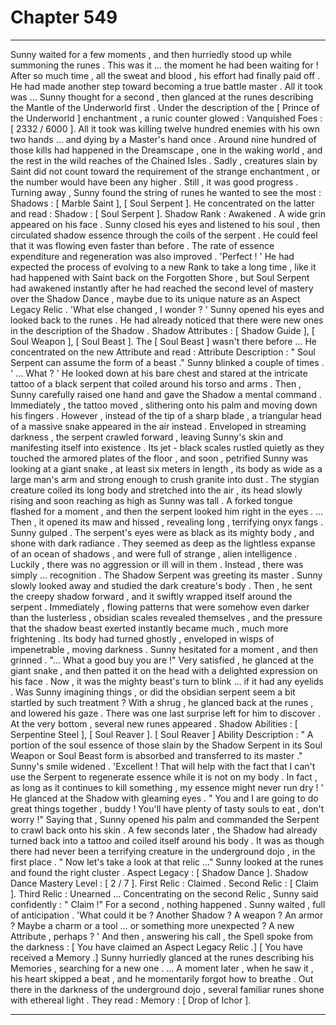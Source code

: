 
# Chapter 549


---

Sunny waited for a few moments , and then hurriedly stood up while summoning the runes . This was it … the moment he had been waiting for ! After so much time , all the sweat and blood , his effort had finally paid off . He had made another step toward becoming a true battle master .
All it took was …
Sunny thought for a second , then glanced at the runes describing the Mantle of the Underworld first . Under the description of the [ Prince of the Underworld ] enchantment , a runic counter glowed :
Vanquished Foes : [ 2332 / 6000 ].
All it took was killing twelve hundred enemies with his own two hands … and dying by a Master's hand once .
Around nine hundred of those kills had happened in the Dreamscape , one in the waking world , and the rest in the wild reaches of the Chained Isles . Sadly , creatures slain by Saint did not count toward the requirement of the strange enchantment , or the number would have been any higher .
Still , it was good progress .
Turning away , Sunny found the string of runes he wanted to see the most :
Shadows : [ Marble Saint ], [ Soul Serpent ].
He concentrated on the latter and read :
Shadow : [ Soul Serpent ].
Shadow Rank : Awakened .
A wide grin appeared on his face . Sunny closed his eyes and listened to his soul , then circulated shadow essence through the coils of the serpent . He could feel that it was flowing even faster than before . The rate of essence expenditure and regeneration was also improved .
'Perfect ! '
He had expected the process of evolving to a new Rank to take a long time , like it had happened with Saint back on the Forgotten Shore , but Soul Serpent had awakened instantly after he had reached the second level of mastery over the Shadow Dance , maybe due to its unique nature as an Aspect Legacy Relic .
'What else changed , I wonder ? '
Sunny opened his eyes and looked back to the runes . He had already noticed that there were new ones in the description of the Shadow .
Shadow Attributes : [ Shadow Guide ], [ Soul Weapon ], [ Soul Beast ].
The [ Soul Beast ] wasn't there before ...
He concentrated on the new Attribute and read :
Attribute Description : " Soul Serpent can assume the form of a beast ."
Sunny blinked a couple of times .
' ... What ? '
He looked down at his bare chest and stared at the intricate tattoo of a black serpent that coiled around his torso and arms . Then , Sunny carefully raised one hand and gave the Shadow a mental command .
Immediately , the tattoo moved , slithering onto his palm and moving down his fingers .
However , instead of the tip of a sharp blade , a triangular head of a massive snake appeared in the air instead .
Enveloped in streaming darkness , the serpent crawled forward , leaving Sunny's skin and manifesting itself into existence . Its jet - black scales rustled quietly as they touched the armored plates of the floor , and soon , petrified Sunny was looking at a giant snake , at least six meters in length , its body as wide as a large man's arm and strong enough to crush granite into dust .
The stygian creature coiled its long body and stretched into the air , its head slowly rising and soon reaching as high as Sunny was tall . A forked tongue flashed for a moment , and then the serpent looked him right in the eyes .
... Then , it opened its maw and hissed , revealing long , terrifying onyx fangs .
Sunny gulped .
The serpent's eyes were as black as its mighty body , and shone with dark radiance . They seemed as deep as the lightless expanse of an ocean of shadows , and were full of strange , alien intelligence .
Luckily , there was no aggression or ill will in them . Instead , there was simply … recognition .
The Shadow Serpent was greeting its master .
Sunny slowly looked away and studied the dark creature's body . Then , he sent the creepy shadow forward , and it swiftly wrapped itself around the serpent . Immediately , flowing patterns that were somehow even darker than the lusterless , obsidian scales revealed themselves , and the pressure that the shadow beast exerted instantly became much , much more frightening .
Its body had turned ghostly , enveloped in wisps of impenetrable , moving darkness .
Sunny hesitated for a moment , and then grinned .
"... What a good buy you are !"
Very satisfied , he glanced at the giant snake , and then patted it on the head with a delighted expression on his face .
Now , it was the mighty beast's turn to blink … if it had any eyelids . Was Sunny imagining things , or did the obsidian serpent seem a bit startled by such treatment ?
With a shrug , he glanced back at the runes , and lowered his gaze . There was one last surprise left for him to discover .
At the very bottom , several new runes appeared .
Shadow Abilities : [ Serpentine Steel ], [ Soul Reaver ].
[ Soul Reaver ] Ability Description : " A portion of the soul essence of those slain by the Shadow Serpent in its Soul Weapon or Soul Beast form is absorbed and transferred to its master ."
Sunny's smile widened .
'Excellent ! That will help with the fact that I can't use the Serpent to regenerate essence while it is not on my body . In fact , as long as it continues to kill something , my essence might never run dry ! '
He glanced at the Shadow with gleaming eyes .
" You and I are going to do great things together , buddy ! You'll have plenty of tasty souls to eat , don't worry !"
Saying that , Sunny opened his palm and commanded the Serpent to crawl back onto his skin . A few seconds later , the Shadow had already turned back into a tattoo and coiled itself around his body . It was as though there had never been a terrifying creature in the underground dojo , in the first place .
" Now let's take a look at that relic …"
Sunny looked at the runes and found the right cluster .
Aspect Legacy : [ Shadow Dance ].
Shadow Dance Mastery Level : [ 2 / 7 ].
First Relic : Claimed .
Second Relic : [ Claim ].
Third Relic : Unearned …
Concentrating on the second Relic , Sunny said confidently :
" Claim !"
For a second , nothing happened . Sunny waited , full of anticipation .
'What could it be ? Another Shadow ? A weapon ? An armor ? Maybe a charm or a tool … or something more unexpected ? A new Attribute , perhaps ? '
And then , answering his call , the Spell spoke from the darkness :
[ You have claimed an Aspect Legacy Relic .]
[ You have received a Memory .]
Sunny hurriedly glanced at the runes describing his Memories , searching for a new one .
… A moment later , when he saw it , his heart skipped a beat , and he momentarily forgot how to breathe .
Out there in the darkness of the underground dojo , several familiar runes shone with ethereal light .
They read :
Memory : [ Drop of Ichor ].

---

